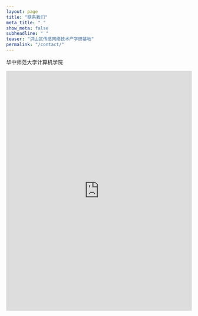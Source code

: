 ```yaml
---
layout: page
title: "联系我们"
meta_title: " "
show_meta: false
subheadline: " "
teaser: "洪山区传感网络技术产学研基地"
permalink: "/contact/"
---
```

华中师范大学计算机学院

<div class="panel">
<iframe width="100%" height="650" frameborder="0" scrolling="no" src="https://phlowmedia.wufoo.com/embed/z7x3k1/"></iframe>
</div>




